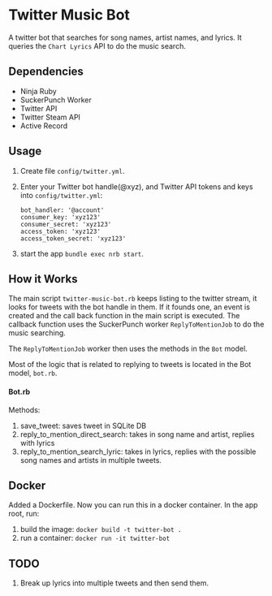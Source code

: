 # Twitter Music Bot

A twitter bot that searches for song names, artist names, and lyrics.
It queries the `Chart Lyrics` API to do the music search.

## Dependencies
* Ninja Ruby
* SuckerPunch Worker
* Twitter API
* Twitter Steam API
* Active Record

## Usage
1. Create file `config/twitter.yml`.
2. Enter your Twitter bot handle(@xyz), and Twitter API tokens and keys into `config/twitter.yml`:

    ```
    bot_handler: '@account'
    consumer_key: 'xyz123'
    consumer_secret: 'xyz123'
    access_token: 'xyz123'
    access_token_secret: 'xyz123'
    ```

3. start the app `bundle exec nrb start`.

## How it Works
The main script `twitter-music-bot.rb` keeps listing to the twitter stream, it looks for tweets with the bot handle in them. If it founds one, an event is created and the call back function in the main script is executed. The callback function uses the SuckerPunch worker `ReplyToMentionJob` to do the music searching.

The `ReplyToMentionJob` worker then uses the methods in the `Bot` model.

Most of the logic that is related to replying to tweets is located in the Bot model, `bot.rb`.

#### Bot.rb

Methods:
1. save_tweet: saves tweet in SQLite DB
2. reply_to_mention_direct_search: takes in song name and artist, replies with lyrics
3. reply_to_mention_search_lyric: takes in lyrics, replies with the possible song names and artists in multiple tweets.


## Docker
Added a Dockerfile. Now you can run this in a docker container.
In the app root, run:
1. build the image: `docker build -t twitter-bot .`
2. run a container: `docker run -it twitter-bot`


## TODO
1. Break up lyrics into multiple tweets and then send them.
